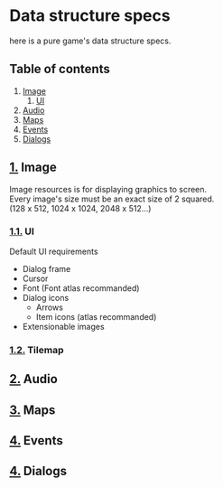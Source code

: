 # Data structure specs

here is a pure game's data structure specs.

## Table of contents

1. [Image](#1.-Image)
   1. [UI](#1.1.-UI)
2. [Audio](#2.-Audio)
3. [Maps](#3.-Maps)
4. [Events](#4.-Events)
5. [Dialogs](#5.-Dialogs)

## [1.](#Table-of-contents) Image

Image resources is for displaying graphics to screen.  
Every image's size must be an exact size of 2 squared.  
(128 x 512, 1024 x 1024, 2048 x 512...)

### [1.1.](#Table-of-contents) UI

Default UI requirements
- Dialog frame
- Cursor
- Font (Font atlas recommanded)
- Dialog icons
  - Arrows
  - Item icons (atlas recommanded)
- Extensionable images

### [1.2.](#Table-of-contents) Tilemap

[//]:# "작업 일시 중단 : 2019-02-22"

## [2.](#Table-of-contents) Audio



## [3.](#Table-of-contents) Maps



## [4.](#Table-of-contents) Events



## [4.](#Table-of-contents) Dialogs


